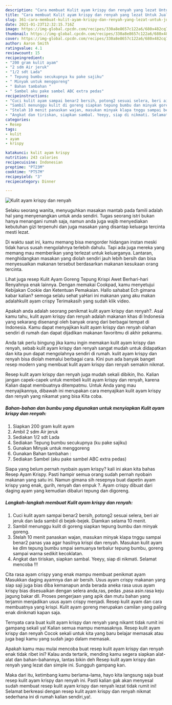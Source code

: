 ```yaml
---
description: "Cara membuat Kulit ayam krispy dan renyah yang lezat Untuk Jualan"
title: "Cara membuat Kulit ayam krispy dan renyah yang lezat Untuk Jualan"
slug: 361-cara-membuat-kulit-ayam-krispy-dan-renyah-yang-lezat-untuk-jualan
date: 2021-01-23T12:32:15.716Z
image: https://img-global.cpcdn.com/recipes/330a8e8657c122a6/680x482cq70/kulit-ayam-krispy-dan-renyah-foto-resep-utama.jpg
thumbnail: https://img-global.cpcdn.com/recipes/330a8e8657c122a6/680x482cq70/kulit-ayam-krispy-dan-renyah-foto-resep-utama.jpg
cover: https://img-global.cpcdn.com/recipes/330a8e8657c122a6/680x482cq70/kulit-ayam-krispy-dan-renyah-foto-resep-utama.jpg
author: Aaron Smith
ratingvalue: 4.1
reviewcount: 15
recipeingredient:
- "200 gram kulit ayam"
- "2 sdm Air jeruk"
- "1/2 sdt Lada"
- " Tepung bumbu secukupnya ku pake sajiku"
- " Minyak untuk menggoreng"
- " Bahan tambahan "
- " Sambel aku pake sambel ABC extra pedas"
recipeinstructions:
- "Cuci kulit ayam sampai benar2 bersih, potong2 sesuai selera, beri air jeruk dan lada sambil di bejek-bejek. Diamkan selama 10 menit."
- "Sambil menunggu kulit di goreng siapkan tepung bumbu dan minyak goreng."
- "Stelah 10 menit panaskan wajan, masukan minyak klapa tnggu sampai benar2 panas yaa agar hasilnya krispi dan renyah. Masukan kulit ayam ke dlm tepung bumbu smpai semuanya terbalur tepung bumbu, goreng sampai warna sedikit kecoklatan."
- "Angkat dan tiriskan, siapkan sambal. Yeeyy, siap di nikmati. Selamat mencoba !!!"
categories:
- Resep
tags:
- kulit
- ayam
- krispy

katakunci: kulit ayam krispy 
nutrition: 243 calories
recipecuisine: Indonesian
preptime: "PT23M"
cooktime: "PT57M"
recipeyield: "3"
recipecategory: Dinner

---
```



![Kulit ayam krispy dan renyah](https://img-global.cpcdn.com/recipes/330a8e8657c122a6/680x482cq70/kulit-ayam-krispy-dan-renyah-foto-resep-utama.jpg)

Selaku seorang wanita, menyuguhkan masakan mantab pada famili adalah hal yang menyenangkan untuk anda sendiri. Tugas seorang istri bukan hanya menangani rumah saja, namun anda juga wajib menyediakan kebutuhan gizi terpenuhi dan juga masakan yang disantap keluarga tercinta mesti lezat.

Di waktu  saat ini, kamu memang bisa mengorder hidangan instan meski tidak harus susah mengolahnya terlebih dahulu. Tapi ada juga mereka yang memang mau memberikan yang terlezat untuk keluarganya. Lantaran, menghidangkan masakan yang diolah sendiri jauh lebih bersih dan bisa menyesuaikan makanan tersebut berdasarkan makanan kesukaan orang tercinta. 

Lihat juga resep Kulit Ayam Goreng Tepung Krispi Awet Berhari-hari Renyahnya enak lainnya. Dengan memakai Cookpad, kamu menyetujui Kebijakan Cookie dan Ketentuan Pemakaian. Hallo sahabat Ech gimana kabar kalian? semoga selalu sehat yaHari ini makanan yang aku makan adalahkulit ayam crispy Terimakasih yang sudah klik video.

Apakah anda adalah seorang penikmat kulit ayam krispy dan renyah?. Asal kamu tahu, kulit ayam krispy dan renyah adalah makanan khas di Indonesia yang sekarang disenangi oleh banyak orang dari berbagai tempat di Indonesia. Kamu dapat menyajikan kulit ayam krispy dan renyah olahan sendiri di rumah dan dapat dijadikan makanan favoritmu di akhir pekanmu.

Anda tak perlu bingung jika kamu ingin memakan kulit ayam krispy dan renyah, sebab kulit ayam krispy dan renyah sangat mudah untuk didapatkan dan kita pun dapat mengolahnya sendiri di rumah. kulit ayam krispy dan renyah bisa diolah memalui berbagai cara. Kini pun ada banyak banget resep modern yang membuat kulit ayam krispy dan renyah semakin nikmat.

Resep kulit ayam krispy dan renyah juga mudah sekali dibikin, lho. Kalian jangan capek-capek untuk membeli kulit ayam krispy dan renyah, karena Kalian dapat membuatnya ditempatmu. Untuk Anda yang mau menyajikannya, dibawah ini merupakan cara menyajikan kulit ayam krispy dan renyah yang nikamat yang bisa Kita coba.

<!--inarticleads1-->

##### Bahan-bahan dan bumbu yang digunakan untuk menyiapkan Kulit ayam krispy dan renyah:

1. Siapkan 200 gram kulit ayam
1. Ambil 2 sdm Air jeruk
1. Sediakan 1/2 sdt Lada
1. Sediakan  Tepung bumbu secukupnya (ku pake sajiku)
1. Gunakan  Minyak untuk menggoreng
1. Gunakan  Bahan tambahan :
1. Sediakan  Sambel (aku pake sambel ABC extra pedas)


Siapa yang belum pernah nyobain ayam krispy? kali ini akan kita bahas Resep Ayam Krispy. Pasti hampir semua orang sudah pernah nyobain makanan yang satu ini. Namun gimana sih resepnya buat dapetin ayam krispy yang enak, gurih, renyah dan empuk ?. Ayam crispy dibuat dari daging ayam yang kemudian dibaluri tepung dan digoreng. 

<!--inarticleads2-->

##### Langkah-langkah membuat Kulit ayam krispy dan renyah:

1. Cuci kulit ayam sampai benar2 bersih, potong2 sesuai selera, beri air jeruk dan lada sambil di bejek-bejek. Diamkan selama 10 menit.
1. Sambil menunggu kulit di goreng siapkan tepung bumbu dan minyak goreng.
1. Stelah 10 menit panaskan wajan, masukan minyak klapa tnggu sampai benar2 panas yaa agar hasilnya krispi dan renyah. Masukan kulit ayam ke dlm tepung bumbu smpai semuanya terbalur tepung bumbu, goreng sampai warna sedikit kecoklatan.
1. Angkat dan tiriskan, siapkan sambal. Yeeyy, siap di nikmati. Selamat mencoba !!!


Cita rasa ayam crispy yang enak mampu membuat penikmat ayam Masukkan daging ayamnya dan air bersih. Usus ayam crispy makanan yang siap saji juga bias diba kemanapun anda berada aneka rasa usus ayam krispy bias disesuaikan dengan selera anda,ras, pedas ,pasa asin.rasa keju jagung bakar dll. Proses pengerjaan yang apik dan mutu bahan yang terjamin menjadikan usus ayam crispy menjadi. Resep kulit ayam dan cara membuatnya yang krispi. Kulit ayam goreng merupakan camilan yang paling enak dinikmati kapan saja. 

Ternyata cara buat kulit ayam krispy dan renyah yang nikamt tidak rumit ini gampang sekali ya! Kalian semua mampu memasaknya. Resep kulit ayam krispy dan renyah Cocok sekali untuk kita yang baru belajar memasak atau juga bagi kamu yang sudah jago dalam memasak.

Apakah kamu mau mulai mencoba buat resep kulit ayam krispy dan renyah enak tidak ribet ini? Kalau anda tertarik, mending kamu segera siapkan alat-alat dan bahan-bahannya, lantas bikin deh Resep kulit ayam krispy dan renyah yang lezat dan simple ini. Sungguh gampang kan. 

Maka dari itu, ketimbang kamu berlama-lama, hayo kita langsung saja buat resep kulit ayam krispy dan renyah ini. Pasti kalian gak akan menyesal sudah membuat resep kulit ayam krispy dan renyah lezat tidak rumit ini! Selamat berkreasi dengan resep kulit ayam krispy dan renyah nikmat sederhana ini di rumah kalian sendiri,ya!.

